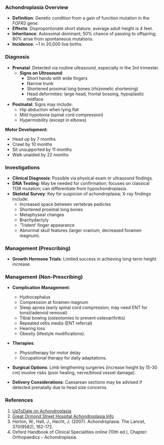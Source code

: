 ### Achondroplasia Overview
- **Definition**: Genetic condition from a gain of function mutation in the _FGFR3_ gene.
- **Effects**: Disproportionate short stature; average adult height is 4 feet.
- **Inheritance**: Autosomal dominant; 50% chance of passing to offspring; 80% arise from spontaneous mutations.
- **Incidence**: ~1 in 20,000 live births.

### Diagnosis
- **Prenatal**: Detected via routine ultrasound, especially in the 3rd trimester.
  - **Signs on Ultrasound**:
    - Short hands with wide fingers
    - Narrow trunk
    - Shortened proximal long bones (rhizomelic shortening)
    - Head deformities: large head, frontal bossing, hypoplastic midface
- **Postnatal**: Signs may include:
  - Hip abduction when lying flat
  - Mild hypotonia (spinal cord compression)
  - Hypermobility (except in elbows)

**Motor Development**: 
- Head up by 7 months
- Crawl by 10 months
- Sit unsupported by 11 months
- Walk unaided by 22 months

### Investigations
- **Clinical Diagnosis**: Possible via physical exam or ultrasound findings.
- **DNA Testing**: May be needed for confirmation; focuses on classical 1138 mutation; can differentiate from hypochondroplasia.
- **Skeletal Survey**: Key for suspicion of achondroplasia; X-ray findings include:
  - Increased space between vertebrae pedicles
  - Shortened proximal long bones
  - Metaphyseal changes
  - Brachydactyly
  - ‘Trident’ finger appearance
  - Abnormal skull features (larger cranium, decreased foramen magnum).

### Management (Prescribing)
- **Growth Hormone Trials**: Limited success in achieving long-term height increase.

### Management (Non-Prescribing)
- **Complication Management**:
  - Hydrocephalus
  - Compression at foramen magnum
  - Sleep apnea (early spinal cord compression; may need ENT for tonsil/adenoid removal)
  - Tibial bowing (osteotomies to prevent osteoarthritis)
  - Repeated otitis media (ENT referral)
  - Hearing loss
  - Obesity (lifestyle modifications).

- **Therapies**:
  - Physiotherapy for motor delay
  - Occupational therapy for daily adaptations.

- **Surgical Options**: Limb lengthening surgeries (increase height by 15-30 cm) involve risks (poor healing, nerve/blood vessel damage).

- **Delivery Considerations**: Caesarean sections may be advised if detected prenatally due to head size concerns.

### References
1. [UpToDate on Achondroplasia](https://www.uptodate.com/contents/achondroplasia?search=achondroplasia&source=search_result&selectedTitle=1~150&usage_type=default&display_rank=1)
2. [Great Ormond Street Hospital Achondroplasia Info](https://www.gosh.nhs.uk/conditions-and-treatments/conditions-we-treat/achondroplasia)
3. Horton, W., Hall, J., Hecht, J. (2007). Achondroplasia. The Lancet, 370(9582), 162-172.
4. Oxford Handbook of Clinical Specialities online (10th ed.), Chapter: Orthopaedics – Achondroplasia.